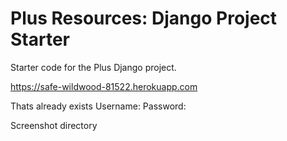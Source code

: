 # Plus Resources: Django Project Starter

Starter code for the Plus Django project.

https://safe-wildwood-81522.herokuapp.com

Thats already exists 
Username:
Password:

Screenshot directory